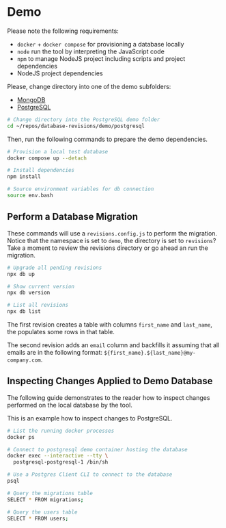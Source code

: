 # Demo

Please note the following requirements:
- `docker` + `docker compose` for provisioning a database locally
- `node` run the tool by interpreting the JavaScript code
- `npm` to manage NodeJS project including scripts and project dependencies
- NodeJS project dependencies

Please, change directory into one of the demo subfolders:
- [MongoDB](./mongodb)
- [PostgreSQL](./postgresql)

```bash
# Change directory into the PostgreSQL demo folder
cd ~/repos/database-revisions/demo/postgresql
```

Then, run the following commands to prepare the demo dependencies.

```bash
# Provision a local test database
docker compose up --detach

# Install dependencies
npm install

# Source environment variables for db connection
source env.bash
```

## Perform a Database Migration

These commands will use a `revisions.config.js` to perform the migration.
Notice that the namespace is set to `demo`, the directory is set to `revisions`?
Take a moment to review the revisions directory or go ahead an run the migration.


```bash
# Upgrade all pending revisions
npx db up

# Show current version
npx db version

# List all revisions
npx db list
```

The first revision creates a table with columns `first_name` and `last_name`, the populates some rows in that table.

The second revision adds an `email` column and backfills it assuming that all emails are in the following format: `${first_name}.${last_name}@my-company.com`.

## Inspecting Changes Applied to Demo Database

The following guide demonstrates to the reader how to inspect changes performed on the local database by the tool.

This is an example how to inspect changes to PostgreSQL.

```bash
# List the running docker processes
docker ps

# Connect to postgresql demo container hosting the database
docker exec --interactive --tty \
  postgresql-postgresql-1 /bin/sh

# Use a Postgres Client CLI to connect to the database
psql

# Query the migrations table
SELECT * FROM migrations;

# Query the users table
SELECT * FROM users;
```
